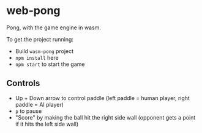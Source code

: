 # web-pong

Pong, with the game engine in wasm.

To get the project running:

* Build `wasm-pong` project
* `npm install` here
* `npm start` to start the game


## Controls

* Up + Down arrow to control paddle (left paddle = human player, right paddle = AI player)
* `p` to pause
* "Score" by making the ball hit the right side wall (opponent gets a point if it hits the left side wall)
